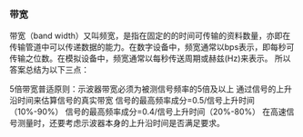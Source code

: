 ### 带宽
带宽（band width）又叫频宽，是指在固定的的时间可传输的资料数量，亦即在传输管道中可以传递数据的能力。在数字设备中，频宽通常以bps表示，即每秒可传输之位数。在模拟设备中，频宽通常以每秒传送周期或赫兹(Hz)来表示。
所以答案总结为以下三点：

5倍带宽普适原则：示波器带宽必须为被测信号频率的5倍及以上
通过信号的上升沿时间来估算信号的真实带宽
信号的最高频率成分=0.5/信号上升时间（10%-90%）
信号的最高频率成分=0.4/信号上升时间（20%-80%）
在高速信号测量时，还要考虑示波器本身的上升沿时间是否满足要求。
